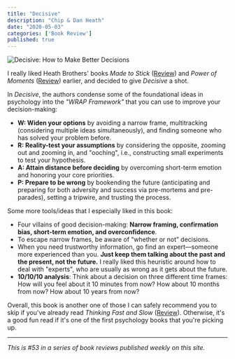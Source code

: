 ```yaml
---
title: "Decisive"
description: "Chip & Dan Heath"
date: "2020-05-03"
categories: ['Book Review']
published: true
---
```


![Decisive: How to Make Better Decisions](./decisive-book-cover.jpg)

I really liked Heath Brothers' books _Made to Stick_ ([Review](/made-to-stick-why-some-ideas-survive-and-others-die/)) and _Power of Moments_ ([Review](/the-power-of-moments/)) earlier, and decided to give _Decisive_ a shot.

In _Decisive_, the authors condense some of the foundational ideas in psychology into the _"WRAP Framework"_ that you can use to improve your decision-making:
- **W: Widen your options** by avoiding a narrow frame, multitracking (considering multiple ideas simultaneously), and finding someone who has solved your problem before.
- **R: Reality-test your assumptions** by considering the opposite, zooming out and zooming in, and "ooching", i.e., constructing small experiments to test your hypothesis.
- **A: Attain distance before deciding** by overcoming short-term emotion and honoring your core priorities.
- **P: Prepare to be wrong** by bookending the future (anticipating and preparing for both adversity and success via pre-mortems and pre-parades), setting a tripwire, and trusting the process.

Some more tools/ideas that I especially liked in this book:
- Four villains of good decision-making: **Narrow framing, confirmation bias, short-term emotion, and overconfidence**.
- To escape narrow frames, be aware of “whether or not” decisions.
- When you need trustworthy information, go find an expert—someone more experienced than you. **Just keep them talking about the past and the present, not the future.** I really liked this heuristic around how to deal with "experts", who are usually as wrong as it gets about the future.
- **10/10/10 analysis**: Think about a decision on three different time frames: How will you feel about it 10 minutes from now? How about 10 months from now? How about 10 years from now?

Overall, this book is another one of those I can safely recommend you to skip if you've already read _Thinking Fast and Slow_ ([Review](/thinking-fast-and-slow/)). Otherwise, it's a good fun read if it's one of the first psychology books that you're picking up.

---

_This is #53 in a series of book reviews published weekly on this site._
